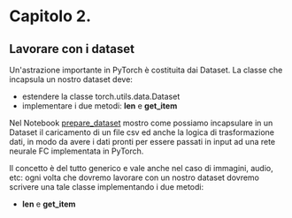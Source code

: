 # Capitolo 2.

## Lavorare con i dataset

Un'astrazione importante in PyTorch è costituita dai Dataset.
La classe che incapsula un nostro dataset deve:
* estendere la classe torch.utils.data.Dataset
* implementare i due metodi: __len__ e __get_item__

Nel Notebook [prepare_dataset](./prepare_dataset.ipynb) mostro come possiamo incapsulare in un Dataset il caricamento di un file csv ed anche la logica di trasformazione dati, in modo da avere i dati pronti per essere passati in input ad una rete neurale FC implementata in PyTorch.

Il concetto è del tutto generico e vale anche nel caso di immagini, audio, etc: ogni volta che dovremo lavorare con un nostro dataset dovremo scrivere una tale classe implementando i due metodi:
* __len__ e __get_item__
